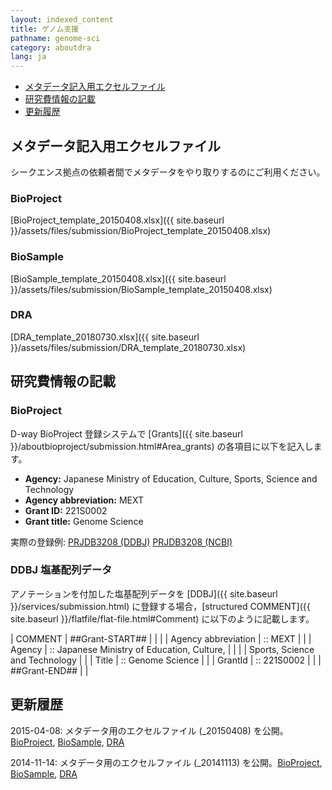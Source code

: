```yaml
---
layout: indexed_content
title: ゲノム支援
pathname: genome-sci
category: aboutdra
lang: ja
---
```


  - [メタデータ記入用エクセルファイル](#excel)
  - [研究費情報の記載](#grant)
  - [更新履歴](#history)

## メタデータ記入用エクセルファイル <a name="excel"></a>

シークエンス拠点の依頼者間でメタデータをやり取りするのにご利用ください。

### BioProject

[BioProject_template_20150408.xlsx]({{ site.baseurl }}/assets/files/submission/BioProject_template_20150408.xlsx)

### BioSample

[BioSample_template_20150408.xlsx]({{ site.baseurl }}/assets/files/submission/BioSample_template_20150408.xlsx)

### DRA

[DRA_template_20180730.xlsx]({{ site.baseurl }}/assets/files/submission/DRA_template_20180730.xlsx)

## 研究費情報の記載 <a name="grant"></a>

### BioProject

D-way BioProject 登録システムで [Grants]({{ site.baseurl }}/aboutbioproject/submission.html#Area_grants) の各項目に以下を記入します。

  - **Agency:** Japanese Ministry of Education, Culture, Sports, Science and Technology
  - **Agency abbreviation:** MEXT
  - **Grant ID:** 221S0002
  - **Grant title:** Genome Science

実際の登録例: [PRJDB3208 (DDBJ)](//ddbj.nig.ac.jp/BPSearch/bioproject?acc=PRJDB3208) [PRJDB3208 (NCBI)](https://www.ncbi.nlm.nih.gov/bioproject/?term=PRJDB3208)

### DDBJ 塩基配列データ

アノテーションを付加した塩基配列データを [DDBJ]({{ site.baseurl }}/services/submission.html) に登録する場合，[structured COMMENT]({{ site.baseurl }}/flatfile/flat-file.html#Comment) に以下のように記載します。

| COMMENT | ##Grant-START##     |                                             |
|         | Agency abbreviation | :: MEXT                                     |
|         | Agency              | :: Japanese Ministry of Education, Culture, |
|         |                     | Sports, Science and Technology              |
|         | Title               | :: Genome Science                           |
|         | GrantId             | :: 221S0002                                 |
|         | ##Grant-END##       |                                             |

## 更新履歴 <a name="history"></a>

2015-04-08: メタデータ用のエクセルファイル (_20150408) を公開。[BioProject](/files/submission/BioProject_template_20150408.xlsx), [BioSample](/files/submission/BioSample_template_20150408.xlsx), [DRA](/files/submission/DRA_template_20150408.xlsx)

2014-11-14: メタデータ用のエクセルファイル (_20141113) を公開。[BioProject](/files/submission/BioProject_template_20141113.xlsx), [BioSample](/files/submission/BioSample_template_20141113.xlsx), [DRA](/files/submission/DRA_template_20141113.xlsx)
